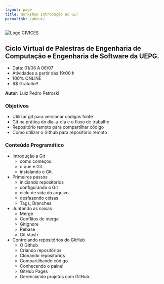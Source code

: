 ```yaml
---
layout: page
title: Workshop Introdução ao GIT
permalink: /about/
---
```

![Logo CIVICES](/{{site.baseurl}}/docs/assets/img/site/logos/CIVECE_LOGO.png)

## Ciclo Virtual de Palestras de Engenharia de Computação e Engenharia de Software da UEPG.

- Data: 01/06 A 06/07
- Atividades a partir das 19:00 h
- 100% ONLINE
- $$ Gratuito!!


**Autor:** Luiz Pedro Petroski
### Objetivos
- Utilizar git para versionar códigos fonte
- Git na prática do dia-a-dia e o fluxo de trabalho
- Repositório remoto para compartilhar código
- Como utilizar o Github para repositório remoto

### Conteúdo Programático
- Introdução a Git
  - como começou
  - o que é Git
  - instalando o Git.
- Primeiros passos
  - iniciando repositórios
  - configurando o Git
  - ciclo de vida do arquivo
  - desfazendo coisas
  - Tags, Branches
- Juntando as coisas
  - Merge
  - Conflitos de merge
  - Gitignore
  - Rebase
  - Git stash
- Controlando repositórios do GitHub
  - O Github
  - Criando repositórios
  - Clonando repositórios
  - Compartilhando código
  - Conhecendo o painel
  - GitHub Pages
  - Gerenciando projetos com GitHub.
